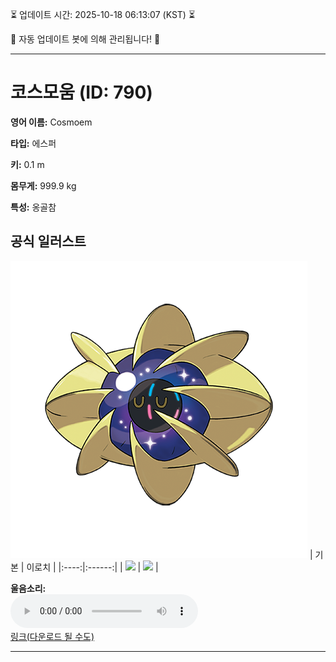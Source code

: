 
⏳ 업데이트 시간: 2025-10-18 06:13:07 (KST) ⏳

🤖 자동 업데이트 봇에 의해 관리됩니다! 🤖

---

# 코스모움 (ID: 790)
**영어 이름:** Cosmoem

**타입:** 에스퍼

**키:** 0.1 m

**몸무게:** 999.9 kg

**특성:** 옹골참

## 공식 일러스트
![](https://raw.githubusercontent.com/PokeAPI/sprites/master/sprites/pokemon/other/official-artwork/790.png)
| 기본 | 이로치 |
|:----:|:------:|
| <img src="http://play.pokemonshowdown.com/sprites/ani/cosmoem.gif" width="200"> | <img src="http://play.pokemonshowdown.com/sprites/ani-shiny/cosmoem.gif" width="200"> |

**울음소리:**<br><audio controls src="https://raw.githubusercontent.com/PokeAPI/cries/main/cries/pokemon/latest/790.ogg"></audio><br> [링크(다운로드 될 수도)](https://raw.githubusercontent.com/PokeAPI/cries/main/cries/pokemon/latest/790.ogg)


---
